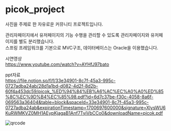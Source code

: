 # picok_project
사진을 주제로 한 자유로운 커뮤니티 프로젝트입니다.

관리자페이지에서 유저페이지의 기능 수행을 관리할 수 있도록 관리자페이지와 유저페이지를 별도 분리했습니다.  
스프링 프레임워크를 기본으로 MVC구조, 데이터베이스는 Oracle을 이용했습니다.

시연영상  
https://www.youtube.com/watch?v=AYHfJ97bato  

ppt자료  
https://file.notion.so/f/f/33e34901-8c7f-45a3-995c-0727adba24ab/28d1a1bd-d082-4d2f-8d2b-60f4a453dc59/picok_%ED%94%84%EB%A6%AC%EC%A0%A0%ED%85%8C%EC%9D%B4%EC%85%98.pdf?id=6d7c37be-f30c-4058-8a6f-069563a36404&table=block&spaceId=33e34901-8c7f-45a3-995c-0727adba24ab&expirationTimestamp=1700697600000&signature=XlysWU6KuRWMKVZ0MH1AEypKjagaB1Anf7TyiVbCCo0&downloadName=picok.pdf

![qrcode](https://github.com/MoonMinah/picok_project/assets/133863745/f34ef055-d49b-4ae8-9cd9-0a53deb87562)
